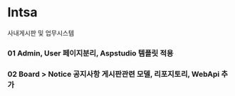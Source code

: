 # Intsa
사내게시판 및 업무시스템

### 01 Admin, User 페이지분리, Aspstudio 템플릿 적용

### 02 Board > Notice 공지사항 게시판관련 모델, 리포지토리, WebApi 추가 




